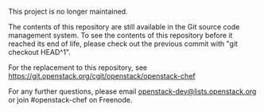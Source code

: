 This project is no longer maintained.

The contents of this repository are still available in the Git source code management system. To see the contents of this repository before it reached its end of life, please check out the previous commit with "git checkout HEAD^1".

For the replacement to this repository, see https://git.openstack.org/cgit/openstack/openstack-chef

For any further questions, please email openstack-dev@lists.openstack.org or join #openstack-chef on Freenode.

